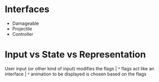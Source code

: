 # Interfaces

* Damageable
* Projectile
* Controller


# Input vs State vs Representation

User input (or other kind of input) modifies the flags 
|
˅
flags act like an interface
|
˅
animation to be displayed is chosen based on the flags







